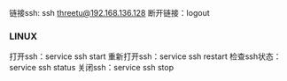 链接ssh: ssh threetu@192.168.136.128
断开链接：logout


### LINUX
打开ssh：service ssh start
重新打开ssh：service ssh restart
检查ssh状态：service ssh status
关闭ssh：service ssh stop